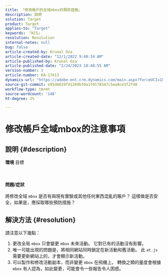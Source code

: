 ```yaml
---
title: 「修改帳戶的全域mbox的預防措施」
description: 說明
solution: Target
product: Target
applies-to: "Target"
keywords: 「KCS」
resolution: Resolution
internal-notes: null
bug: false
article-created-by: Krunal Oza
article-created-date: "12/1/2022 9:40:34 AM"
article-published-by: Krunal Oza
article-published-date: "2/24/2023 10:48:55 AM"
version-number: 3
article-number: KA-17413
dynamics-url: "https://adobe-ent.crm.dynamics.com/main.aspx?forceUCI=1&pagetype=entityrecord&etn=knowledgearticle&id=0ee0562d-5c71-ed11-9561-6045bd006a22"
source-git-commit: e95d6829fd1269bf0a1f0178347c5ea8ce3f2f48
workflow-type: tm+mt
source-wordcount: '148'
ht-degree: 2%

---
```


# 修改帳戶全域mbox的注意事項

## 說明 {#description}

<b>環境</b>
目標
<br><br> <br><br><b>問題/症狀</b><br><br>將修改全域 `mbox` 是否有與現有實驗或其他任何東西混亂的賬戶？ 這樣做是否安全，如果是，應採取哪些預防措施？<br>

## 解決方法 {#resolution}


請注意以下幾點：

1. 更改全局 `mbox` 只會變更 `mbox` 未來活動。 它對已有的活動沒有影響。
2. 唯一可能出現的問題是，將相同網站同時鎖定在新活動和舊活動。 此 `at.js` 需要更新網站上的，才會顯示新活動。
3. 可以製作和修改活動副本，而非變更 `mbox` 在飛機上。 轉換之類的量度會根據 `mbox` 有人認為，如此變更，可能會令一些報告令人困惑。

